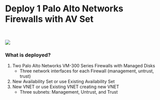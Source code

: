 # Deploy 1 Palo Alto Networks Firewalls with AV Set

</br>


[<img src="http://azuredeploy.net/deploybutton.png"/>](https://portal.azure.com/#create/Microsoft.Template/uri/https%3A%2F%2Fraw.githubusercontent.com%2Fmattmclimans%2FPaloAltoNetworks%2Fmaster%2Fazure%2Fone-firewall-no-lb-with-avset%2F%2Farm%2FazureDeploy.json)

### What is deployed?
1.  Two Palo Alto Networks VM-300 Series Firewalls with Managed Disks
      - Three network interfaces for each Firewall (management, untrust, trust) 
2.  New Availability Set or use Existing Availability Set
3.  New VNET or use Existing VNET creating new VNET
      - Three subnets: Management, Untrust, and Trust
